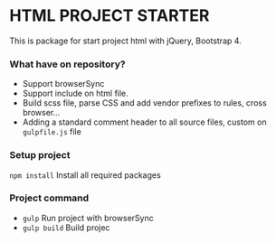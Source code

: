 # HTML PROJECT STARTER #

This is package for start project html with jQuery, Bootstrap 4.

### What have on repository? ###

* Support browserSync
* Support include on html file.
* Build scss file, parse CSS and add vendor prefixes to rules, cross browser...
* Adding a standard comment header to all source files, custom on ```gulpfile.js``` file

### Setup project ###
```npm install``` Install all required packages 

### Project command ###
* ```gulp``` Run project with browserSync
* ```gulp build``` Build projec